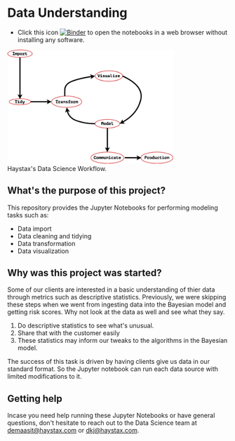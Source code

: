Data Understanding
====================

* Click this icon [![Binder](https://mybinder.org/badge.svg)](https://mybinder.org/v2/gh/Emaasit/modeling/master?urlpath=lab) to open the notebooks in a web browser without installing any software.


<img src="data-science-workflow.png" alt="Haystax's Data Science Workflow" width="75%" />
<figcaption>Haystax's Data Science Workflow.</figcaption>


What's the purpose of this project?
-----------------------------------

This repository provides the Jupyter Notebooks for performing modeling tasks such as:   
* Data import
* Data cleaning and tidying
* Data transformation
* Data visualization

Why was this project was started?
---------------------------------

Some of our clients are interested in a basic understanding of thier data through metrics such as descriptive statistics. Previously, we were skipping these steps when we went from ingesting data into the Bayesian model and getting risk scores. Why not look at the data as well and see what they say.
1. Do descriptive statistics to see what's unusual.
2. Share that with the customer easily
3. These statistics may inform our tweaks to the algorithms in the Bayesian model.

The success of this task is driven by having clients give us data in our standard format. So the Jupyter notebook can run each data source with limited modifications to it.


Getting help
------------

Incase you need help running these Jupyter Notebooks or have general questions, don't hesitate to reach out to the Data Science team at <demaasit@haystax.com> or <dkj@haystax.com>.
